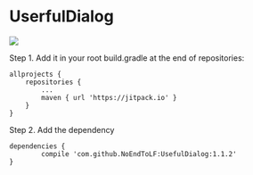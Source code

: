 # UserfulDialog
[![](https://jitpack.io/v/NoEndToLF/UsefulDialog.svg)](https://jitpack.io/#NoEndToLF/UsefulDialog)  

Step 1. Add it in your root build.gradle at the end of repositories:

	allprojects {
		repositories {
			...
			maven { url 'https://jitpack.io' }
		}
	}
Step 2. Add the dependency

	dependencies {
	        compile 'com.github.NoEndToLF:UsefulDialog:1.1.2'
	}